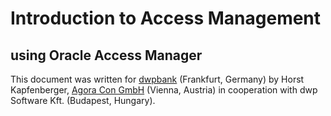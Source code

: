 # Introduction to Access Management 

## using Oracle Access Manager

This document was written for [dwpbank](http://dwpbank.de) (Frankfurt, Germany)
by Horst Kapfenberger, [Agora Con GmbH](https://agoracon.at) (Vienna, Austria)
in cooperation with dwp Software Kft. (Budapest, Hungary).
